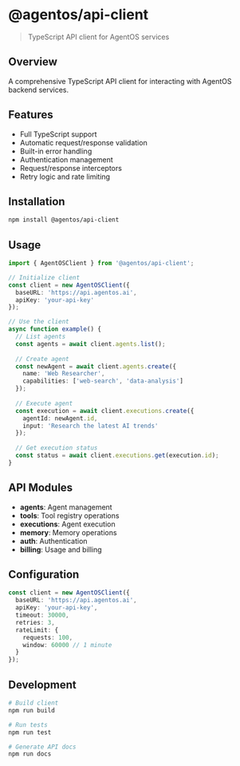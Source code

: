 # @agentos/api-client

> TypeScript API client for AgentOS services

## Overview

A comprehensive TypeScript API client for interacting with AgentOS backend services.

## Features

- Full TypeScript support
- Automatic request/response validation
- Built-in error handling
- Authentication management
- Request/response interceptors
- Retry logic and rate limiting

## Installation

```bash
npm install @agentos/api-client
```

## Usage

```typescript
import { AgentOSClient } from '@agentos/api-client';

// Initialize client
const client = new AgentOSClient({
  baseURL: 'https://api.agentos.ai',
  apiKey: 'your-api-key'
});

// Use the client
async function example() {
  // List agents
  const agents = await client.agents.list();
  
  // Create agent
  const newAgent = await client.agents.create({
    name: 'Web Researcher',
    capabilities: ['web-search', 'data-analysis']
  });
  
  // Execute agent
  const execution = await client.executions.create({
    agentId: newAgent.id,
    input: 'Research the latest AI trends'
  });
  
  // Get execution status
  const status = await client.executions.get(execution.id);
}
```

## API Modules

- **agents**: Agent management
- **tools**: Tool registry operations
- **executions**: Agent execution
- **memory**: Memory operations
- **auth**: Authentication
- **billing**: Usage and billing

## Configuration

```typescript
const client = new AgentOSClient({
  baseURL: 'https://api.agentos.ai',
  apiKey: 'your-api-key',
  timeout: 30000,
  retries: 3,
  rateLimit: {
    requests: 100,
    window: 60000 // 1 minute
  }
});
```

## Development

```bash
# Build client
npm run build

# Run tests
npm run test

# Generate API docs
npm run docs
```